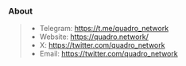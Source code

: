 
### About

>- Telegram: https://t.me/quadro_network
>- Website: https://quadro.network/
>- X: https://twitter.com/quadro_network
>- Email: https://twitter.com/quadro_network


